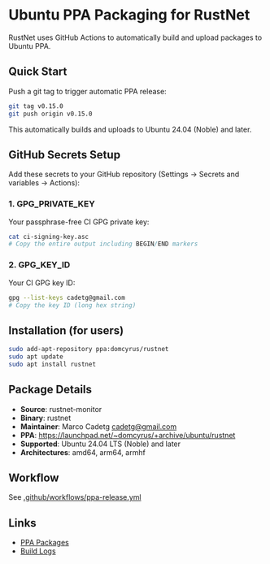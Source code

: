 # Ubuntu PPA Packaging for RustNet

RustNet uses GitHub Actions to automatically build and upload packages to Ubuntu PPA.

## Quick Start

Push a git tag to trigger automatic PPA release:

```bash
git tag v0.15.0
git push origin v0.15.0
```

This automatically builds and uploads to Ubuntu 24.04 (Noble) and later.

## GitHub Secrets Setup

Add these secrets to your GitHub repository (Settings → Secrets and variables → Actions):

### 1. GPG_PRIVATE_KEY

Your passphrase-free CI GPG private key:

```bash
cat ci-signing-key.asc
# Copy the entire output including BEGIN/END markers
```

### 2. GPG_KEY_ID

Your CI GPG key ID:

```bash
gpg --list-keys cadetg@gmail.com
# Copy the key ID (long hex string)
```

## Installation (for users)

```bash
sudo add-apt-repository ppa:domcyrus/rustnet
sudo apt update
sudo apt install rustnet
```

## Package Details

- **Source**: rustnet-monitor
- **Binary**: rustnet
- **Maintainer**: Marco Cadetg <cadetg@gmail.com>
- **PPA**: https://launchpad.net/~domcyrus/+archive/ubuntu/rustnet
- **Supported**: Ubuntu 24.04 LTS (Noble) and later
- **Architectures**: amd64, arm64, armhf

## Workflow

See [.github/workflows/ppa-release.yml](../.github/workflows/ppa-release.yml)

## Links

- [PPA Packages](https://launchpad.net/~domcyrus/+archive/ubuntu/rustnet/+packages)
- [Build Logs](https://launchpad.net/~domcyrus/+archive/ubuntu/rustnet/+builds)
